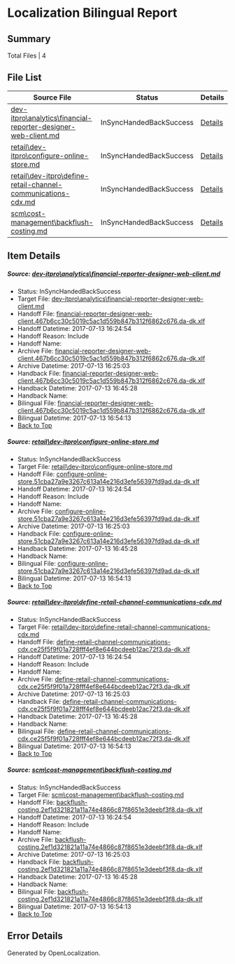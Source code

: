 # <a name='report-top'></a> Localization Bilingual Report

## Summary
 Total Files | 4

## File List
 Source File | Status | Details 
 ----------- | ------ | ------- 
 [dev-itpro\analytics\financial-reporter-designer-web-client.md](https://github.com/OpenLocalizationTestOrg/AX-Docs-Sandbox/blob/64dba586d427aa10927b7f7bed204cd7a0383f87/dev-itpro/analytics/financial-reporter-designer-web-client.md) | InSyncHandedBackSuccess | [Details](#ec6704cfeb0e1030bed8c79863ae11ea55043191136)
 [retail\dev-itpro\configure-online-store.md](https://github.com/OpenLocalizationTestOrg/AX-Docs-Sandbox/blob/cd65f6bb2eeffd7f550973e0373524e955ae3554/retail/dev-itpro/configure-online-store.md) | InSyncHandedBackSuccess | [Details](#563d11fb99c8aebce78f8962dbeeac41fb4690413240)
 [retail\dev-itpro\define-retail-channel-communications-cdx.md](https://github.com/OpenLocalizationTestOrg/AX-Docs-Sandbox/blob/cd65f6bb2eeffd7f550973e0373524e955ae3554/retail/dev-itpro/define-retail-channel-communications-cdx.md) | InSyncHandedBackSuccess | [Details](#ba1bb54a29250a2bb59622ee4391b64ac455af333243)
 [scm\cost-management\backflush-costing.md](https://github.com/OpenLocalizationTestOrg/AX-Docs-Sandbox/blob/64dba586d427aa10927b7f7bed204cd7a0383f87/scm/cost-management/backflush-costing.md) | InSyncHandedBackSuccess | [Details](#35e202db8042eaed2cfab200cc43810bba14cc873542)

## Item Details
##### <a name='ec6704cfeb0e1030bed8c79863ae11ea55043191136'></a> Source: [dev-itpro\analytics\financial-reporter-designer-web-client.md](https://github.com/OpenLocalizationTestOrg/AX-Docs-Sandbox/blob/64dba586d427aa10927b7f7bed204cd7a0383f87/dev-itpro/analytics/financial-reporter-designer-web-client.md)
* Status: InSyncHandedBackSuccess
* Target File: [dev-itpro\analytics\financial-reporter-designer-web-client.md](https://github.com/OpenLocalizationTestOrg/AX-Docs-Sandbox.da-dk/blob/605d35ea4c82c610c0a4c97df55e021757201e78/dev-itpro/analytics/financial-reporter-designer-web-client.md)
* Handoff File: [financial-reporter-designer-web-client.467b6cc30c5019c5ac1d559b847b312f6862c676.da-dk.xlf](https://github.com/OpenLocalizationTestOrg/AX-Docs-Sandbox.handoff/blob/2fcf491dd0df76d1e3534e435cf3377a139c4ba4/ol-handoff/OpenLocalizationTestOrg/AX-Docs-Sandbox.da-dk/master/basic/financial-reporter-designer-web-client.467b6cc30c5019c5ac1d559b847b312f6862c676.da-dk.xlf)
* Handoff Datetime: 2017-07-13 16:24:54
* Handoff Reason: Include
* Handoff Name: 
* Archive File: [financial-reporter-designer-web-client.467b6cc30c5019c5ac1d559b847b312f6862c676.da-dk.xlf](https://github.com/OpenLocalizationTestOrg/AX-Docs-Sandbox.handoff/blob/7da34634d6220129853b3cbaa6fcab36687166cf/ol-archive/OpenLocalizationTestOrg/AX-Docs-Sandbox.da-dk/master/basic/financial-reporter-designer-web-client.467b6cc30c5019c5ac1d559b847b312f6862c676.da-dk.xlf)
* Archive Datetime: 2017-07-13 16:25:03
* Handback File: [financial-reporter-designer-web-client.467b6cc30c5019c5ac1d559b847b312f6862c676.da-dk.xlf](https://github.com/OpenLocalizationTestOrg/AX-Docs-Sandbox.handback/blob/87c7cda8956eb1a734f60bcda93c143d3b6430d7/ol-handback/OpenLocalizationTestOrg/AX-Docs-Sandbox.da-dk/master/basic/financial-reporter-designer-web-client.467b6cc30c5019c5ac1d559b847b312f6862c676.da-dk.xlf)
* Handback Datetime: 2017-07-13 16:45:28
* Handback Name: 
* Bilingual File: [financial-reporter-designer-web-client.467b6cc30c5019c5ac1d559b847b312f6862c676.da-dk.xlf](https://github.com/OpenLocalizationTestOrg/AX-Docs-Sandbox.handback/blob/87c7cda8956eb1a734f60bcda93c143d3b6430d7/ol-handback/OpenLocalizationTestOrg/AX-Docs-Sandbox.da-dk/master/basic/financial-reporter-designer-web-client.467b6cc30c5019c5ac1d559b847b312f6862c676.da-dk.xlf)
* Bilingual Datetime: 2017-07-13 16:54:13
* [Back to Top](#report-top)

##### <a name='563d11fb99c8aebce78f8962dbeeac41fb4690413240'></a> Source: [retail\dev-itpro\configure-online-store.md](https://github.com/OpenLocalizationTestOrg/AX-Docs-Sandbox/blob/cd65f6bb2eeffd7f550973e0373524e955ae3554/retail/dev-itpro/configure-online-store.md)
* Status: InSyncHandedBackSuccess
* Target File: [retail\dev-itpro\configure-online-store.md](https://github.com/OpenLocalizationTestOrg/AX-Docs-Sandbox.da-dk/blob/605d35ea4c82c610c0a4c97df55e021757201e78/retail/dev-itpro/configure-online-store.md)
* Handoff File: [configure-online-store.51cba27a9e3267c613a14e216d3efe56397fd9ad.da-dk.xlf](https://github.com/OpenLocalizationTestOrg/AX-Docs-Sandbox.handoff/blob/2fcf491dd0df76d1e3534e435cf3377a139c4ba4/ol-handoff/OpenLocalizationTestOrg/AX-Docs-Sandbox.da-dk/master/basic/configure-online-store.51cba27a9e3267c613a14e216d3efe56397fd9ad.da-dk.xlf)
* Handoff Datetime: 2017-07-13 16:24:54
* Handoff Reason: Include
* Handoff Name: 
* Archive File: [configure-online-store.51cba27a9e3267c613a14e216d3efe56397fd9ad.da-dk.xlf](https://github.com/OpenLocalizationTestOrg/AX-Docs-Sandbox.handoff/blob/7da34634d6220129853b3cbaa6fcab36687166cf/ol-archive/OpenLocalizationTestOrg/AX-Docs-Sandbox.da-dk/master/basic/configure-online-store.51cba27a9e3267c613a14e216d3efe56397fd9ad.da-dk.xlf)
* Archive Datetime: 2017-07-13 16:25:03
* Handback File: [configure-online-store.51cba27a9e3267c613a14e216d3efe56397fd9ad.da-dk.xlf](https://github.com/OpenLocalizationTestOrg/AX-Docs-Sandbox.handback/blob/87c7cda8956eb1a734f60bcda93c143d3b6430d7/ol-handback/OpenLocalizationTestOrg/AX-Docs-Sandbox.da-dk/master/basic/configure-online-store.51cba27a9e3267c613a14e216d3efe56397fd9ad.da-dk.xlf)
* Handback Datetime: 2017-07-13 16:45:28
* Handback Name: 
* Bilingual File: [configure-online-store.51cba27a9e3267c613a14e216d3efe56397fd9ad.da-dk.xlf](https://github.com/OpenLocalizationTestOrg/AX-Docs-Sandbox.handback/blob/87c7cda8956eb1a734f60bcda93c143d3b6430d7/ol-handback/OpenLocalizationTestOrg/AX-Docs-Sandbox.da-dk/master/basic/configure-online-store.51cba27a9e3267c613a14e216d3efe56397fd9ad.da-dk.xlf)
* Bilingual Datetime: 2017-07-13 16:54:13
* [Back to Top](#report-top)

##### <a name='ba1bb54a29250a2bb59622ee4391b64ac455af333243'></a> Source: [retail\dev-itpro\define-retail-channel-communications-cdx.md](https://github.com/OpenLocalizationTestOrg/AX-Docs-Sandbox/blob/cd65f6bb2eeffd7f550973e0373524e955ae3554/retail/dev-itpro/define-retail-channel-communications-cdx.md)
* Status: InSyncHandedBackSuccess
* Target File: [retail\dev-itpro\define-retail-channel-communications-cdx.md](https://github.com/OpenLocalizationTestOrg/AX-Docs-Sandbox.da-dk/blob/605d35ea4c82c610c0a4c97df55e021757201e78/retail/dev-itpro/define-retail-channel-communications-cdx.md)
* Handoff File: [define-retail-channel-communications-cdx.ce25f5f9f01a728fff4ef8e644bcdeeb12ac72f3.da-dk.xlf](https://github.com/OpenLocalizationTestOrg/AX-Docs-Sandbox.handoff/blob/2fcf491dd0df76d1e3534e435cf3377a139c4ba4/ol-handoff/OpenLocalizationTestOrg/AX-Docs-Sandbox.da-dk/master/basic/define-retail-channel-communications-cdx.ce25f5f9f01a728fff4ef8e644bcdeeb12ac72f3.da-dk.xlf)
* Handoff Datetime: 2017-07-13 16:24:54
* Handoff Reason: Include
* Handoff Name: 
* Archive File: [define-retail-channel-communications-cdx.ce25f5f9f01a728fff4ef8e644bcdeeb12ac72f3.da-dk.xlf](https://github.com/OpenLocalizationTestOrg/AX-Docs-Sandbox.handoff/blob/7da34634d6220129853b3cbaa6fcab36687166cf/ol-archive/OpenLocalizationTestOrg/AX-Docs-Sandbox.da-dk/master/basic/define-retail-channel-communications-cdx.ce25f5f9f01a728fff4ef8e644bcdeeb12ac72f3.da-dk.xlf)
* Archive Datetime: 2017-07-13 16:25:03
* Handback File: [define-retail-channel-communications-cdx.ce25f5f9f01a728fff4ef8e644bcdeeb12ac72f3.da-dk.xlf](https://github.com/OpenLocalizationTestOrg/AX-Docs-Sandbox.handback/blob/87c7cda8956eb1a734f60bcda93c143d3b6430d7/ol-handback/OpenLocalizationTestOrg/AX-Docs-Sandbox.da-dk/master/basic/define-retail-channel-communications-cdx.ce25f5f9f01a728fff4ef8e644bcdeeb12ac72f3.da-dk.xlf)
* Handback Datetime: 2017-07-13 16:45:28
* Handback Name: 
* Bilingual File: [define-retail-channel-communications-cdx.ce25f5f9f01a728fff4ef8e644bcdeeb12ac72f3.da-dk.xlf](https://github.com/OpenLocalizationTestOrg/AX-Docs-Sandbox.handback/blob/87c7cda8956eb1a734f60bcda93c143d3b6430d7/ol-handback/OpenLocalizationTestOrg/AX-Docs-Sandbox.da-dk/master/basic/define-retail-channel-communications-cdx.ce25f5f9f01a728fff4ef8e644bcdeeb12ac72f3.da-dk.xlf)
* Bilingual Datetime: 2017-07-13 16:54:13
* [Back to Top](#report-top)

##### <a name='35e202db8042eaed2cfab200cc43810bba14cc873542'></a> Source: [scm\cost-management\backflush-costing.md](https://github.com/OpenLocalizationTestOrg/AX-Docs-Sandbox/blob/64dba586d427aa10927b7f7bed204cd7a0383f87/scm/cost-management/backflush-costing.md)
* Status: InSyncHandedBackSuccess
* Target File: [scm\cost-management\backflush-costing.md](https://github.com/OpenLocalizationTestOrg/AX-Docs-Sandbox.da-dk/blob/605d35ea4c82c610c0a4c97df55e021757201e78/scm/cost-management/backflush-costing.md)
* Handoff File: [backflush-costing.2ef1d321821a11a74e4866c87f8651e3deebf3f8.da-dk.xlf](https://github.com/OpenLocalizationTestOrg/AX-Docs-Sandbox.handoff/blob/2fcf491dd0df76d1e3534e435cf3377a139c4ba4/ol-handoff/OpenLocalizationTestOrg/AX-Docs-Sandbox.da-dk/master/basic/backflush-costing.2ef1d321821a11a74e4866c87f8651e3deebf3f8.da-dk.xlf)
* Handoff Datetime: 2017-07-13 16:24:54
* Handoff Reason: Include
* Handoff Name: 
* Archive File: [backflush-costing.2ef1d321821a11a74e4866c87f8651e3deebf3f8.da-dk.xlf](https://github.com/OpenLocalizationTestOrg/AX-Docs-Sandbox.handoff/blob/7da34634d6220129853b3cbaa6fcab36687166cf/ol-archive/OpenLocalizationTestOrg/AX-Docs-Sandbox.da-dk/master/basic/backflush-costing.2ef1d321821a11a74e4866c87f8651e3deebf3f8.da-dk.xlf)
* Archive Datetime: 2017-07-13 16:25:03
* Handback File: [backflush-costing.2ef1d321821a11a74e4866c87f8651e3deebf3f8.da-dk.xlf](https://github.com/OpenLocalizationTestOrg/AX-Docs-Sandbox.handback/blob/87c7cda8956eb1a734f60bcda93c143d3b6430d7/ol-handback/OpenLocalizationTestOrg/AX-Docs-Sandbox.da-dk/master/basic/backflush-costing.2ef1d321821a11a74e4866c87f8651e3deebf3f8.da-dk.xlf)
* Handback Datetime: 2017-07-13 16:45:28
* Handback Name: 
* Bilingual File: [backflush-costing.2ef1d321821a11a74e4866c87f8651e3deebf3f8.da-dk.xlf](https://github.com/OpenLocalizationTestOrg/AX-Docs-Sandbox.handback/blob/87c7cda8956eb1a734f60bcda93c143d3b6430d7/ol-handback/OpenLocalizationTestOrg/AX-Docs-Sandbox.da-dk/master/basic/backflush-costing.2ef1d321821a11a74e4866c87f8651e3deebf3f8.da-dk.xlf)
* Bilingual Datetime: 2017-07-13 16:54:13
* [Back to Top](#report-top)


## Error Details

Generated by OpenLocalization.

